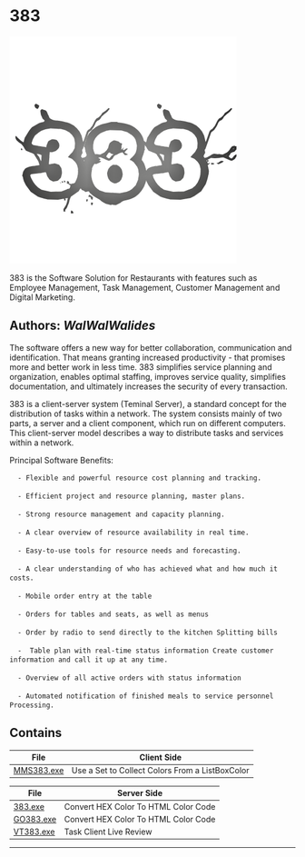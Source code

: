# 383
![](383.png)

383 is the Software Solution for Restaurants with features such as Employee Management, Task Management, Customer Management and Digital Marketing.


**Authors:**  *WalWalWalides*
------

The software offers a new way for better collaboration, communication and identification. That means granting increased productivity - that promises more and better work in less time.
383 simplifies service planning and organization, enables optimal staffing, improves service quality, simplifies documentation, and ultimately increases the security of every transaction.

383 is a client-server system (Teminal Server), a standard concept for the distribution of tasks within a network.
The system consists mainly of two parts, a server and a client component, which run on different computers.
This client-server model describes a way to distribute tasks and services within a network.


Principal Software Benefits:

      - Flexible and powerful resource cost planning and tracking.

      - Efficient project and resource planning, master plans.

      - Strong resource management and capacity planning.

      - A clear overview of resource availability in real time.

      - Easy-to-use tools for resource needs and forecasting.

      - A clear understanding of who has achieved what and how much it costs.

      - Mobile order entry at the table

      - Orders for tables and seats, as well as menus

      - Order by radio to send directly to the kitchen Splitting bills

      -  Table plan with real-time status information Create customer information and call it up at any time.

      - Overview of all active orders with status information

      - Automated notification of finished meals to service personnel
    Processing.
    
    


## Contains

| File | Client Side | 
| --- | --- |
|[MMS383.exe](https://github.com/walwalwalides/383/tree/master/Server/MMS383)| Use a Set to Collect Colors From a ListBoxColor|

| File | Server Side | 
| --- | --- |
|[383.exe](https://github.com/walwalwalides/383/tree/master/Client/383)| Convert HEX Color To HTML Color Code|
|[GO383.exe](https://github.com/walwalwalides/383/tree/master/Client/GO383)| Convert HEX Color To HTML Color Code|
|[VT383.exe](https://github.com/walwalwalides/383/tree/master/Client/VT383)| Task Client Live Review|



------

